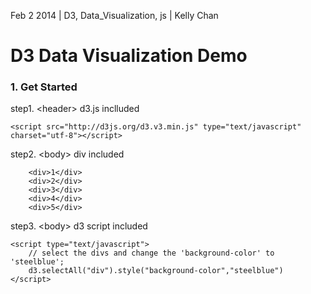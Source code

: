 Feb 2 2014 | D3, Data_Visualization, js | Kelly Chan
# D3 Data Visualization Demo

### 1. Get Started

step1. \<header\> d3.js inclluded  
```
<script src="http://d3js.org/d3.v3.min.js" type="text/javascript" charset="utf-8"></script>
```
step2. \<body\> div included
```
    <div>1</div>
    <div>2</div>
    <div>3</div>
    <div>4</div>
    <div>5</div>
```
step3. \<body\> d3 script included
```
<script type="text/javascript">
    // select the divs and change the 'background-color' to 'steelblue';
    d3.selectAll("div").style("background-color","steelblue")
</script>
```
